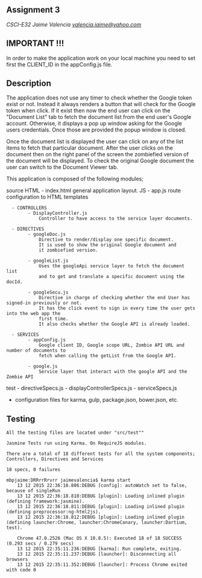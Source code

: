 ## Assignment 3
*CSCI-E32*
*Jaime Valencia*
*valencia.jaime@yahoo.com*

## IMPORTANT !!!
In order to make the application work on your local machine you need to set first the
CLIENT_ID in the appConfig.js file.

## Description

The application does not use any timer to check whether the Google token exist or not.
Instead it always renders a button that will check for the Google token when click.
If it exist then now the end user can click on the "Document List" tab to fetch the
document list from the end user's Google account. Otherwise, it displays a pop up window
asking for the Google users credentials. Once those are provided the popup window is closed.

Once the document list is displayed the user can click on any of the list items to
fetch that particular document. After the user clicks on the document then on the right
panel of the screen the zombiefied version of the document will be displayed.
To check the original Google document the user can switch to the Document Viewer tab.

This application is composed of the following modules;

source
    HTML
	    - index.html
	        general application layout.
	JS
	    - app.js
	        route configuration to HTML templates

	  - CONTROLLERS
	        - DisplayController.js
	            Controller to have access to the service layer documents.

	  - DIRECTIVES
	        - googleDoc.js
                Directive to render/display one specific document.
                It is used to show the original Google document and
                it zombiefied version.

            - googleList.js
                Uses the googleApi service layer to fetch the document list
                and to get and translate a specific document using the docId.

            - googleSecu.js
                Directive in charge of checking whether the end User has signed-in previously or not.
                It has the click event to sign in every time the user gets into the web app the
                first time.
                It also checks whether the Google API is already loaded.

	  - SERVICES
            - appConfig.js
                Google client ID, Google scope URL, Zombie API URL and number of documents to
                fetch when calling the getList from the Google API.

            - google.js
                Service layer that interact with the google API and the Zombie API

test
	- directiveSpecs.js
	- displayControllerSpecs.js
	- serviceSpecs.js

+ configuration files for karma, gulp, package.json, bower.json, etc.


## Testing

	All the testing files are located under "src/test""

	Jasmine Tests run using Karma. On RequireJS modules.

	There are a total of 18 different tests for all the system components; Controllers, Directives and Services
	
	18 specs, 0 failures

	mbpjaime:DRRrrRrvrr jaimevalencia$ karma start
        13 12 2015 22:36:18.806:DEBUG [config]: autoWatch set to false, because of singleRun
        13 12 2015 22:36:18.810:DEBUG [plugin]: Loading inlined plugin (defining framework:jasmine).
        13 12 2015 22:36:18.811:DEBUG [plugin]: Loading inlined plugin (defining preprocessor:ng-html2js).
        13 12 2015 22:36:18.812:DEBUG [plugin]: Loading inlined plugin (defining launcher:Chrome, launcher:ChromeCanary, launcher:Dartium, test).

		Chrome 47.0.2526 (Mac OS X 10.8.5): Executed 18 of 18 SUCCESS (0.293 secs / 0.279 secs)
        13 12 2015 22:35:11.236:DEBUG [karma]: Run complete, exiting.
        13 12 2015 22:35:11.237:DEBUG [launcher]: Disconnecting all browsers
        13 12 2015 22:35:11.352:DEBUG [launcher]: Process Chrome exited with code 0